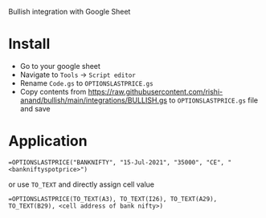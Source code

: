 Bullish integration with Google Sheet

# Install

-   Go to your google sheet
-   Navigate to `Tools` -> `Script editor` 
-   Rename `Code.gs` to `OPTIONSLASTPRICE.gs` 
-   Copy contents from https://raw.githubusercontent.com/rishi-anand/bullish/main/integrations/BULLISH.gs to `OPTIONSLASTPRICE.gs` file and save

# Application

`=OPTIONSLASTPRICE("BANKNIFTY", "15-Jul-2021", "35000", "CE", "<bankniftyspotprice>")`

or use `TO_TEXT` and directly assign cell value

`=OPTIONSLASTPRICE(TO_TEXT(A3), TO_TEXT(I26), TO_TEXT(A29), TO_TEXT(B29), <cell address of bank nifty>)`


